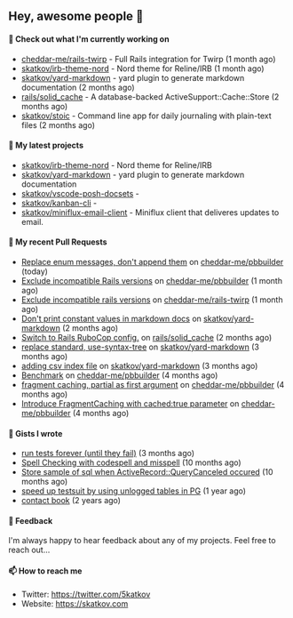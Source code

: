 ## Hey, awesome people 👋

#### 👷 Check out what I'm currently working on
 
- [cheddar-me/rails-twirp](https://github.com/cheddar-me/rails-twirp) - Full Rails integration for Twirp (1 month ago) 
- [skatkov/irb-theme-nord](https://github.com/skatkov/irb-theme-nord) - Nord theme for Reline/IRB (1 month ago) 
- [skatkov/yard-markdown](https://github.com/skatkov/yard-markdown) - yard plugin to generate markdown documentation (2 months ago) 
- [rails/solid_cache](https://github.com/rails/solid_cache) - A database-backed ActiveSupport::Cache::Store (2 months ago) 
- [skatkov/stoic](https://github.com/skatkov/stoic) - Command line app for daily journaling with plain-text files (2 months ago)

#### 🌱 My latest projects
 
- [skatkov/irb-theme-nord](https://github.com/skatkov/irb-theme-nord) - Nord theme for Reline/IRB 
- [skatkov/yard-markdown](https://github.com/skatkov/yard-markdown) - yard plugin to generate markdown documentation 
- [skatkov/vscode-posh-docsets](https://github.com/skatkov/vscode-posh-docsets) -  
- [skatkov/kanban-cli](https://github.com/skatkov/kanban-cli) -  
- [skatkov/miniflux-email-client](https://github.com/skatkov/miniflux-email-client) - Miniflux client that deliveres updates to email.


#### 🔨 My recent Pull Requests
 
- [Replace enum messages, don&#39;t append them](https://github.com/cheddar-me/pbbuilder/pull/55) on [cheddar-me/pbbuilder](https://github.com/cheddar-me/pbbuilder) (today) 
- [Exclude incompatible Rails versions](https://github.com/cheddar-me/pbbuilder/pull/54) on [cheddar-me/pbbuilder](https://github.com/cheddar-me/pbbuilder) (1 month ago) 
- [Exclude incompatible rails versions](https://github.com/cheddar-me/rails-twirp/pull/41) on [cheddar-me/rails-twirp](https://github.com/cheddar-me/rails-twirp) (1 month ago) 
- [Don&#39;t print constant values in markdown docs](https://github.com/skatkov/yard-markdown/pull/10) on [skatkov/yard-markdown](https://github.com/skatkov/yard-markdown) (2 months ago) 
- [Switch to Rails RuboCop config.](https://github.com/rails/solid_cache/pull/121) on [rails/solid_cache](https://github.com/rails/solid_cache) (2 months ago) 
- [replace standard, use-syntax-tree](https://github.com/skatkov/yard-markdown/pull/8) on [skatkov/yard-markdown](https://github.com/skatkov/yard-markdown) (3 months ago) 
- [adding csv index file](https://github.com/skatkov/yard-markdown/pull/4) on [skatkov/yard-markdown](https://github.com/skatkov/yard-markdown) (3 months ago) 
- [Benchmark](https://github.com/cheddar-me/pbbuilder/pull/53) on [cheddar-me/pbbuilder](https://github.com/cheddar-me/pbbuilder) (4 months ago) 
- [fragment caching, partial as first argument](https://github.com/cheddar-me/pbbuilder/pull/52) on [cheddar-me/pbbuilder](https://github.com/cheddar-me/pbbuilder) (4 months ago) 
- [Introduce FragmentCaching with cached:true parameter](https://github.com/cheddar-me/pbbuilder/pull/51) on [cheddar-me/pbbuilder](https://github.com/cheddar-me/pbbuilder) (4 months ago)

#### 📓 Gists I wrote
 
- [run tests forever (until they fail)](https://gist.github.com/12617ad1fe45a1fc76bcac05e922868c) (3 months ago) 
- [Spell Checking with codespell and misspell](https://gist.github.com/abf49d80e98ac42b3cac397c9efc383f) (10 months ago) 
- [Store sample of sql when ActiveRecord::QueryCanceled occured](https://gist.github.com/17d1f53d38ea90c4a4c678197e682173) (10 months ago) 
- [speed up testsuit by using unlogged tables in PG](https://gist.github.com/e482617b2a1f9635738a0b66ec0cb327) (1 year ago) 
- [contact book](https://gist.github.com/18f317a0affb0fa7ee0e74511c340422) (2 years ago)

#### 💬 Feedback
I'm always happy to hear feedback about any of my projects. Feel free to reach out...

#### 📫 How to reach me

- Twitter: https://twitter.com/5katkov 
- Website: https://skatkov.com

